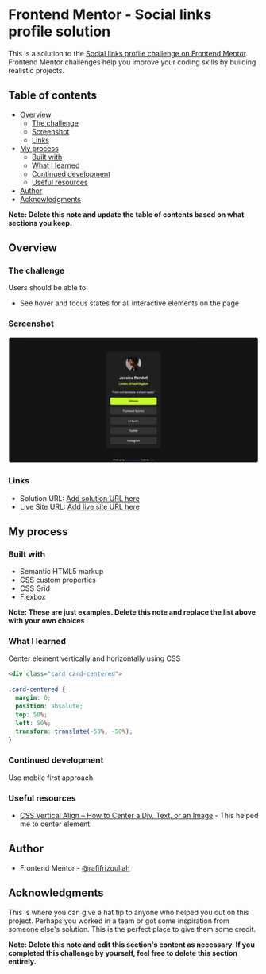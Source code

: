# Frontend Mentor - Social links profile solution

This is a solution to the [Social links profile challenge on Frontend Mentor](https://www.frontendmentor.io/challenges/social-links-profile-UG32l9m6dQ). Frontend Mentor challenges help you improve your coding skills by building realistic projects. 

## Table of contents

- [Overview](#overview)
  - [The challenge](#the-challenge)
  - [Screenshot](#screenshot)
  - [Links](#links)
- [My process](#my-process)
  - [Built with](#built-with)
  - [What I learned](#what-i-learned)
  - [Continued development](#continued-development)
  - [Useful resources](#useful-resources)
- [Author](#author)
- [Acknowledgments](#acknowledgments)

**Note: Delete this note and update the table of contents based on what sections you keep.**

## Overview

### The challenge

Users should be able to:

- See hover and focus states for all interactive elements on the page

### Screenshot

![Screenshot of social links profile challenge](screenshot.png)

### Links

- Solution URL: [Add solution URL here](https://your-solution-url.com)
- Live Site URL: [Add live site URL here](https://your-live-site-url.com)

## My process

### Built with

- Semantic HTML5 markup
- CSS custom properties
- CSS Grid
- Flexbox

**Note: These are just examples. Delete this note and replace the list above with your own choices**

### What I learned

Center element vertically and horizontally using CSS
```html
<div class="card card-centered">
```
```css
.card-centered {
  margin: 0;
  position: absolute;
  top: 50%;
  left: 50%;
  transform: translate(-50%, -50%);
}
```

### Continued development

Use mobile first approach.

### Useful resources

- [CSS Vertical Align – How to Center a Div, Text, or an Image](https://www.freecodecamp.org/news/css-vertical-align-how-to-center-a-div-text-or-an-image-example-code/) - This helped me to center element.

## Author

- Frontend Mentor - [@rafifrizqullah](https://www.frontendmentor.io/profile/rafifrizqullah)

## Acknowledgments

This is where you can give a hat tip to anyone who helped you out on this project. Perhaps you worked in a team or got some inspiration from someone else's solution. This is the perfect place to give them some credit.

**Note: Delete this note and edit this section's content as necessary. If you completed this challenge by yourself, feel free to delete this section entirely.**
